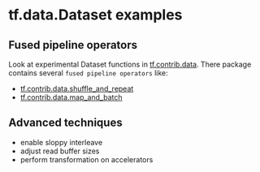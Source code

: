 
# tf.data.Dataset examples

## Fused pipeline operators

Look at experimental Dataset functions in [tf.contrib.data](https://www.tensorflow.org/api_docs/python/tf/contrib/data).
There package contains several `fused pipeline operators` like:

 * [tf.contrib.data.shuffle_and_repeat](https://www.tensorflow.org/api_docs/python/tf/contrib/data/shuffle_and_repeat)
 * [tf.contrib.data.map_and_batch](https://www.tensorflow.org/api_docs/python/tf/contrib/data/map_and_batch)

 ## Advanced techniques 

 * enable sloppy interleave
 * adjust read buffer sizes
 * perform transformation on accelerators
 
